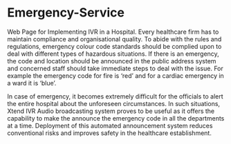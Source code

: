 # Emergency-Service
Web Page for Implementing IVR in a Hospital. Every healthcare firm has to maintain compliance and organisational quality. To abide with the rules and regulations, emergency colour code standards should be complied upon to deal with different types of hazardous situations. If there is an emergency, the code and location should be announced in the public address system and concerned staff should take immediate steps to deal with the issue. For example the emergency code for fire is ‘red’ and for a cardiac emergency in a ward it is ‘blue’. 

In case of emergency, it becomes extremely difficult for the officials to alert the entire hospital about the unforeseen circumstances. In such situations, Xtend IVR Audio broadcasting system proves to be useful as it offers the capability to make the announce the emergency code in all the departments at a time. Deployment of this automated announcement system reduces conventional risks and improves safety in the healthcare establishment.
